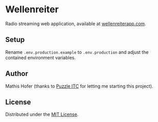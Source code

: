 # Wellenreiter

Radio streaming web application, available at [wellenreiterapp.com](http://wellenreiterapp.com).

## Setup

Rename `.env.production.example` to `.env.production` and adjust the contained environment variables.

## Author

Mathis Hofer (thanks to [Puzzle ITC](https://puzzle.ch) for letting me starting this project).

## License

Distributed under the [MIT License](LICENSE).
